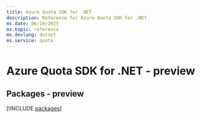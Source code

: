 ```yaml
---
title: Azure Quota SDK for .NET
description: Reference for Azure Quota SDK for .NET
ms.date: 06/19/2025
ms.topic: reference
ms.devlang: dotnet
ms.service: quota
---
```

# Azure Quota SDK for .NET - preview
## Packages - preview
[!INCLUDE [packages](quota-index.md)]